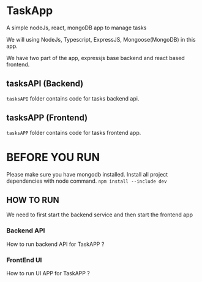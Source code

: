 # TaskApp
A simple nodeJs, react, mongoDB app to manage tasks

We will using NodeJs, Typescript, ExpressJS, Mongoose(MongoDB) in this app.

We have two part of the app, expressjs base backend and react based frontend.
## tasksAPI (Backend)
`tasksAPI` folder contains code for tasks backend api.

## tasksAPP (Frontend)
`tasksAPP` folder contains code for tasks frontend app.

# BEFORE YOU RUN
Please make sure you have mongodb installed.
Install all project dependencies with node command.
    `npm install --include dev`

## HOW TO RUN
We need to first start the backend service and then start the frontend app

### Backend API
How to run backend API for TaskAPP ?


### FrontEnd UI 
How to run UI APP for TaskAPP ?
